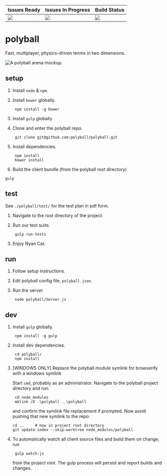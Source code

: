 | Issues Ready | Issues In Progress | Build Status |
|--------------|--------------------|--------------|
| [![][READY_IMG]][READY_LINK] | [![][PROGRESS_IMG]][PROGRESS_LINK] | [![][TRAVIS_IMG]][TRAVIS_LINK] |

[READY_IMG]:      https://badge.waffle.io/polyball/polyball.png?label=ready&title=Ready
[READY_LINK]:     https://waffle.io/polyball/polyball
[PROGRESS_IMG]:      https://badge.waffle.io/polyball/polyball.png?label=in+progress&title=In+Progress
[PROGRESS_LINK]:     https://waffle.io/polyball/polyball
[TRAVIS_IMG]:       https://travis-ci.org/polyball/polyball.svg?branch=master
[TRAVIS_LINK]:      https://travis-ci.org/polyball/polyball

# polyball

Fast, multiplayer, physics-driven tennis in two dimensions.

![A polyball arena mockup.](http://i.imgur.com/DZzRF3H.png)

## setup

1. Install `node` & `npm`.

2. Install `bower` globally.
    
        npm install -g bower
3. Install `gulp` globally

4. Clone and enter the polyball repo.

        git clone git@github.com:polyball/polyball.git

5. Install dependencies.

        npm install
        bower install

6. Build the client bundle (from the polyball root directory)
```    
gulp
```

## test

See `./polyball/test/` for the test plan in pdf form.

1. Navigate to the root directory of the project.

2. Run our test suite.

        gulp run-tests

3. Enjoy Nyan Cat.

## run

1. Follow setup instructions.
2. Edit polyball config file, `polyball.json`.
3. Run the server.

        node polyball/Server.js

## dev

1. Install `gulp` globally.

        npm install -g gulp

2. Install dev dependencies.

        cd polyball/
        npm install

3. [WINDOWS ONLY] Replace the polyball module symlink for browserify with a windows symlink

   Start `cmd`, probably as an administrator.  Navigate to the polyball project directory and run:

        cd node_modules
        mklink /D .\polyball ..\polyball

   and confirm the symlink file replacement if prompted.  Now avoid pushing that new symlink to the repo:

       cd ..     # now in project root directory
       git update-index --skip-worktree node_modules/polyball


4. To automatically watch all client source files and build them on change,  run

        gulp watch-js

   from the project root.  The gulp process will persist and report builds and changes.
